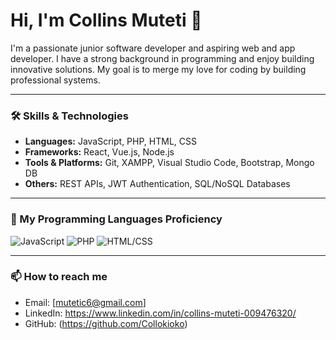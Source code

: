 # Hi, I'm Collins Muteti 👋

I'm a passionate junior software developer and aspiring web and app developer. I have a strong background in programming and enjoy building innovative solutions. My goal is to merge my love for coding by building professional systems.

---

### 🛠 Skills & Technologies
- **Languages:** JavaScript, PHP, HTML, CSS
- **Frameworks:** React, Vue.js, Node.js
- **Tools & Platforms:** Git, XAMPP, Visual Studio Code, Bootstrap, Mongo DB
- **Others:** REST APIs, JWT Authentication, SQL/NoSQL Databases

---

### 🚀 My Programming Languages Proficiency

![JavaScript](https://img.shields.io/badge/JavaScript-80%25-yellow)
![PHP](https://img.shields.io/badge/PHP-65%25-purple)
![HTML/CSS](https://img.shields.io/badge/HTML%2FCSS-90%25-red)

---

### 📫 How to reach me
- Email: [mutetic6@gmail.com]
- LinkedIn: https://www.linkedin.com/in/collins-muteti-009476320/
- GitHub: (https://github.com/Collokioko)
